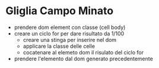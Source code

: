 # Gliglia Campo Minato

- prendere dom element con classe (cell body)
- creare un ciclo for per dare risultato da 1/100
    - creare una stinga per inserire nel dom
    - applicare la classe delle celle
    - cocatenare al elemeto dom il risulato del ciclo for
- prendere l'elemento dal dom generato precedentemente 
